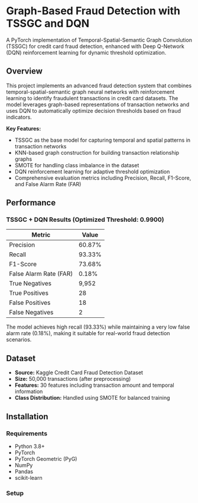 # Graph-Based Fraud Detection with TSSGC and DQN

A PyTorch implementation of Temporal-Spatial-Semantic Graph Convolution (TSSGC) for credit card fraud detection, enhanced with Deep Q-Network (DQN) reinforcement learning for dynamic threshold optimization.

## Overview

This project implements an advanced fraud detection system that combines temporal-spatial-semantic graph neural networks with reinforcement learning to identify fraudulent transactions in credit card datasets. The model leverages graph-based representations of transaction networks and uses DQN to automatically optimize decision thresholds based on fraud indicators.

**Key Features:**
- TSSGC as the base model for capturing temporal and spatial patterns in transaction networks
- KNN-based graph construction for building transaction relationship graphs
- SMOTE for handling class imbalance in the dataset
- DQN reinforcement learning for adaptive threshold optimization
- Comprehensive evaluation metrics including Precision, Recall, F1-Score, and False Alarm Rate (FAR)

## Performance

### TSSGC + DQN Results (Optimized Threshold: 0.9900)

| Metric | Value |
|--------|-------|
| Precision | 60.87% |
| Recall | 93.33% |
| F1-Score | 73.68% |
| False Alarm Rate (FAR) | 0.18% |
| True Negatives | 9,952 |
| True Positives | 28 |
| False Positives | 18 |
| False Negatives | 2 |

The model achieves high recall (93.33%) while maintaining a very low false alarm rate (0.18%), making it suitable for real-world fraud detection scenarios.

## Dataset

- **Source:** Kaggle Credit Card Fraud Detection Dataset
- **Size:** 50,000 transactions (after preprocessing)
- **Features:** 30 features including transaction amount and temporal information
- **Class Distribution:** Handled using SMOTE for balanced training

## Installation

### Requirements
- Python 3.8+
- PyTorch
- PyTorch Geometric (PyG)
- NumPy
- Pandas
- scikit-learn

### Setup
 
 
